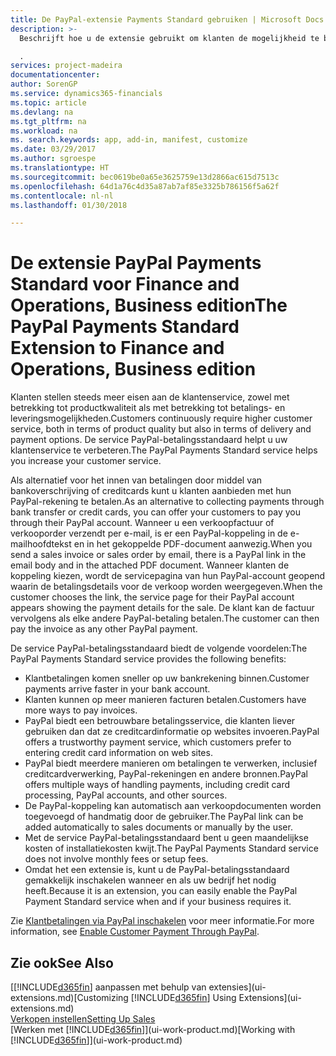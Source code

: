 ```yaml
---
title: De PayPal-extensie Payments Standard gebruiken | Microsoft Docs
description: >-
  Beschrijft hoe u de extensie gebruikt om klanten de mogelijkheid te bieden betalingen te doen met PayPal

  .
services: project-madeira
documentationcenter: 
author: SorenGP
ms.service: dynamics365-financials
ms.topic: article
ms.devlang: na
ms.tgt_pltfrm: na
ms.workload: na
ms. search.keywords: app, add-in, manifest, customize
ms.date: 03/29/2017
ms.author: sgroespe
ms.translationtype: HT
ms.sourcegitcommit: bec0619be0a65e3625759e13d2866ac615d7513c
ms.openlocfilehash: 64d1a76c4d35a87ab7af85e3325b786156f5a62f
ms.contentlocale: nl-nl
ms.lasthandoff: 01/30/2018

---
```

# <a name="the-paypal-payments-standard-extension-to-finance-and-operations-business-edition"></a><span data-ttu-id="b32c1-103">De extensie PayPal Payments Standard voor Finance and Operations, Business edition</span><span class="sxs-lookup"><span data-stu-id="b32c1-103">The PayPal Payments Standard Extension to Finance and Operations, Business edition</span></span> 
<span data-ttu-id="b32c1-104">Klanten stellen steeds meer eisen aan de klantenservice, zowel met betrekking tot productkwaliteit als met betrekking tot betalings- en leveringsmogelijkheden.</span><span class="sxs-lookup"><span data-stu-id="b32c1-104">Customers continuously require higher customer service, both in terms of product quality but also in terms of delivery and payment options.</span></span> <span data-ttu-id="b32c1-105">De service PayPal-betalingsstandaard helpt u uw klantenservice te verbeteren.</span><span class="sxs-lookup"><span data-stu-id="b32c1-105">The PayPal Payments Standard service helps you increase your customer service.</span></span>

<span data-ttu-id="b32c1-106">Als alternatief voor het innen van betalingen door middel van bankoverschrijving of creditcards kunt u klanten aanbieden met hun PayPal-rekening te betalen.</span><span class="sxs-lookup"><span data-stu-id="b32c1-106">As an alternative to collecting payments through bank transfer or credit cards, you can offer your customers to pay you through their PayPal account.</span></span> <span data-ttu-id="b32c1-107">Wanneer u een verkoopfactuur of verkooporder verzendt per e-mail, is er een PayPal-koppeling in de e-mailhoofdtekst en in het gekoppelde PDF-document aanwezig.</span><span class="sxs-lookup"><span data-stu-id="b32c1-107">When you send a sales invoice or sales order by email, there is a PayPal link in the email body and in the attached PDF document.</span></span> <span data-ttu-id="b32c1-108">Wanneer klanten de koppeling kiezen, wordt de servicepagina van hun PayPal-account geopend waarin de betalingsdetails voor de verkoop worden weergegeven.</span><span class="sxs-lookup"><span data-stu-id="b32c1-108">When the customer chooses the link, the service page for their PayPal account appears showing the payment details for the sale.</span></span> <span data-ttu-id="b32c1-109">De klant kan de factuur vervolgens als elke andere PayPal-betaling betalen.</span><span class="sxs-lookup"><span data-stu-id="b32c1-109">The customer can then pay the invoice as any other PayPal payment.</span></span>

<span data-ttu-id="b32c1-110">De service PayPal-betalingsstandaard biedt de volgende voordelen:</span><span class="sxs-lookup"><span data-stu-id="b32c1-110">The PayPal Payments Standard service provides the following benefits:</span></span>

* <span data-ttu-id="b32c1-111">Klantbetalingen komen sneller op uw bankrekening binnen.</span><span class="sxs-lookup"><span data-stu-id="b32c1-111">Customer payments arrive faster in your bank account.</span></span>
* <span data-ttu-id="b32c1-112">Klanten kunnen op meer manieren facturen betalen.</span><span class="sxs-lookup"><span data-stu-id="b32c1-112">Customers have more ways to pay invoices.</span></span>
* <span data-ttu-id="b32c1-113">PayPal biedt een betrouwbare betalingsservice, die klanten liever gebruiken dan dat ze creditcardinformatie op websites invoeren.</span><span class="sxs-lookup"><span data-stu-id="b32c1-113">PayPal offers a trustworthy payment service, which customers prefer to entering credit card information on web sites.</span></span>
* <span data-ttu-id="b32c1-114">PayPal biedt meerdere manieren om betalingen te verwerken, inclusief creditcardverwerking, PayPal-rekeningen en andere bronnen.</span><span class="sxs-lookup"><span data-stu-id="b32c1-114">PayPal offers multiple ways of handling payments, including credit card processing, PayPal accounts, and other sources.</span></span>
* <span data-ttu-id="b32c1-115">De PayPal-koppeling kan automatisch aan verkoopdocumenten worden toegevoegd of handmatig door de gebruiker.</span><span class="sxs-lookup"><span data-stu-id="b32c1-115">The PayPal link can be added automatically to sales documents or manually by the user.</span></span>
* <span data-ttu-id="b32c1-116">Met de service PayPal-betalingsstandaard bent u geen maandelijkse kosten of installatiekosten kwijt.</span><span class="sxs-lookup"><span data-stu-id="b32c1-116">The PayPal Payments Standard service does not involve monthly fees or setup fees.</span></span>
* <span data-ttu-id="b32c1-117">Omdat het een extensie is, kunt u de PayPal-betalingsstandaard gemakkelijk inschakelen wanneer en als uw bedrijf het nodig heeft.</span><span class="sxs-lookup"><span data-stu-id="b32c1-117">Because it is an extension, you can easily enable the PayPal Payment Standard service when and if your business requires it.</span></span>  

<span data-ttu-id="b32c1-118">Zie [Klantbetalingen via PayPal inschakelen](sales-how-enable-payment-service-extensions.md) voor meer informatie.</span><span class="sxs-lookup"><span data-stu-id="b32c1-118">For more information, see [Enable Customer Payment Through PayPal](sales-how-enable-payment-service-extensions.md).</span></span>

## <a name="see-also"></a><span data-ttu-id="b32c1-119">Zie ook</span><span class="sxs-lookup"><span data-stu-id="b32c1-119">See Also</span></span>
<span data-ttu-id="b32c1-120">[[!INCLUDE[d365fin](includes/d365fin_md.md)] aanpassen met behulp van extensies](ui-extensions.md)</span><span class="sxs-lookup"><span data-stu-id="b32c1-120">[Customizing [!INCLUDE[d365fin](includes/d365fin_md.md)] Using Extensions](ui-extensions.md)</span></span>  
[<span data-ttu-id="b32c1-121">Verkopen instellen</span><span class="sxs-lookup"><span data-stu-id="b32c1-121">Setting Up Sales</span></span>](sales-setup-sales.md)  
<span data-ttu-id="b32c1-122">[Werken met [!INCLUDE[d365fin](includes/d365fin_md.md)]](ui-work-product.md)</span><span class="sxs-lookup"><span data-stu-id="b32c1-122">[Working with [!INCLUDE[d365fin](includes/d365fin_md.md)]](ui-work-product.md)</span></span>

